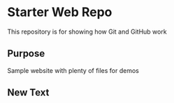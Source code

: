 # Starter Web Repo

This repository is for showing how Git and GitHub work

## Purpose

Sample website with plenty of files for demos

## New Text